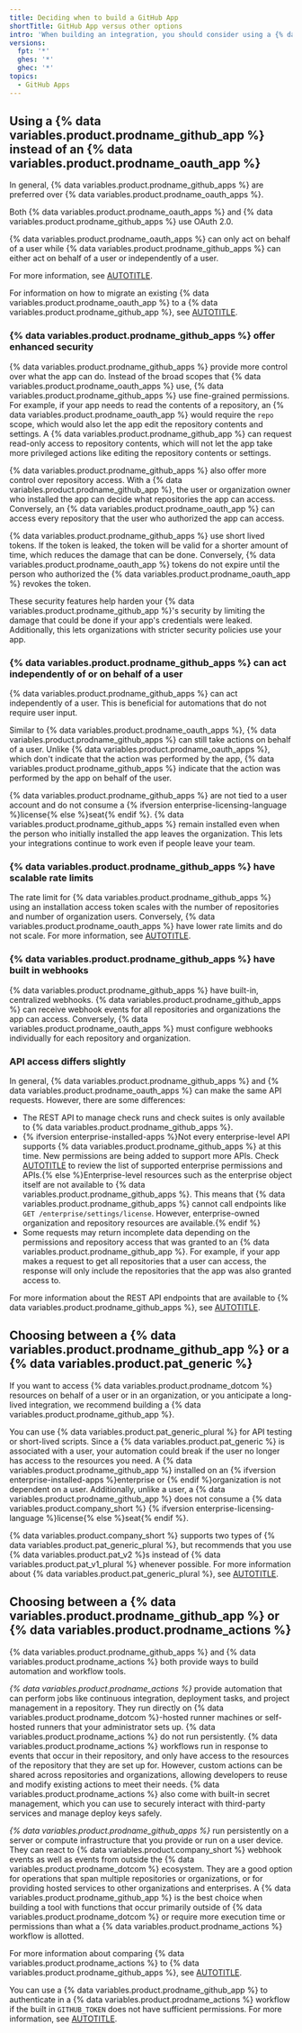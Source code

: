 ```yaml
---
title: Deciding when to build a GitHub App
shortTitle: GitHub App versus other options
intro: 'When building an integration, you should consider using a {% data variables.product.prodname_github_app %} in the following scenarios, instead of an {% data variables.product.prodname_oauth_app %}, {% data variables.product.pat_generic%}, or {% data variables.product.prodname_actions %}.'
versions:
  fpt: '*'
  ghes: '*'
  ghec: '*'
topics:
  - GitHub Apps
---
```


## Using a {% data variables.product.prodname_github_app %} instead of an {% data variables.product.prodname_oauth_app %}

In general, {% data variables.product.prodname_github_apps %} are preferred over {% data variables.product.prodname_oauth_apps %}.

Both {% data variables.product.prodname_oauth_apps %} and {% data variables.product.prodname_github_apps %} use OAuth 2.0.

{% data variables.product.prodname_oauth_apps %} can only act on behalf of a user while {% data variables.product.prodname_github_apps %} can either act on behalf of a user or independently of a user.

For more information, see [AUTOTITLE](/apps/oauth-apps/building-oauth-apps/differences-between-github-apps-and-oauth-apps).

For information on how to migrate an existing {% data variables.product.prodname_oauth_app %} to a {% data variables.product.prodname_github_app %}, see [AUTOTITLE](/apps/creating-github-apps/guides/migrating-oauth-apps-to-github-apps).

### {% data variables.product.prodname_github_apps %} offer enhanced security

{% data variables.product.prodname_github_apps %} provide more control over what the app can do. Instead of the broad scopes that {% data variables.product.prodname_oauth_apps %} use, {% data variables.product.prodname_github_apps %} use fine-grained permissions. For example, if your app needs to read the contents of a repository, an {% data variables.product.prodname_oauth_app %} would require the `repo` scope, which would also let the app edit the repository contents and settings. A {% data variables.product.prodname_github_app %} can request read-only access to repository contents, which will not let the app take more privileged actions like editing the repository contents or settings.

{% data variables.product.prodname_github_apps %} also offer more control over repository access. With a {% data variables.product.prodname_github_app %}, the user or organization owner who installed the app can decide what repositories the app can access. Conversely, an {% data variables.product.prodname_oauth_app %} can access every repository that the user who authorized the app can access.

{% data variables.product.prodname_github_apps %} use short lived tokens. If the token is leaked, the token will be valid for a shorter amount of time, which reduces the damage that can be done. Conversely, {% data variables.product.prodname_oauth_app %} tokens do not expire until the person who authorized the {% data variables.product.prodname_oauth_app %} revokes the token.

These security features help harden your {% data variables.product.prodname_github_app %}'s security by limiting the damage that could be done if your app's credentials were leaked. Additionally, this lets organizations with stricter security policies use your app.

### {% data variables.product.prodname_github_apps %} can act independently of or on behalf of a user

{% data variables.product.prodname_github_apps %} can act independently of a user. This is beneficial for automations that do not require user input.

Similar to {% data variables.product.prodname_oauth_apps %}, {% data variables.product.prodname_github_apps %} can still take actions on behalf of a user. Unlike {% data variables.product.prodname_oauth_apps %}, which don't indicate that the action was performed by the app, {% data variables.product.prodname_github_apps %} indicate that the action was performed by the app on behalf of the user.

{% data variables.product.prodname_github_apps %} are not tied to a user account and do not consume a {% ifversion enterprise-licensing-language %}license{% else %}seat{% endif %}. {% data variables.product.prodname_github_apps %} remain installed even when the person who initially installed the app leaves the organization. This lets your integrations continue to work even if people leave your team.

### {% data variables.product.prodname_github_apps %} have scalable rate limits

The rate limit for {% data variables.product.prodname_github_apps %} using an installation access token scales with the number of repositories and number of organization users. Conversely, {% data variables.product.prodname_oauth_apps %} have lower rate limits and do not scale. For more information, see [AUTOTITLE](/apps/creating-github-apps/setting-up-a-github-app/rate-limits-for-github-apps).

### {% data variables.product.prodname_github_apps %} have built in webhooks

{% data variables.product.prodname_github_apps %} have built-in, centralized webhooks. {% data variables.product.prodname_github_apps %} can receive webhook events for all repositories and organizations the app can access. Conversely, {% data variables.product.prodname_oauth_apps %} must configure webhooks individually for each repository and organization.

### API access differs slightly

In general, {% data variables.product.prodname_github_apps %} and {% data variables.product.prodname_oauth_apps %} can make the same API requests. However, there are some differences:

* The REST API to manage check runs and check suites is only available to {% data variables.product.prodname_github_apps %}.
* {% ifversion enterprise-installed-apps %}Not every enterprise-level API supports {% data variables.product.prodname_github_apps %} at this time. New permissions are being added to support more APIs. Check [AUTOTITLE](/enterprise-cloud@latest/rest/authentication/permissions-required-for-github-apps) to review the list of supported enterprise permissions and APIs.{% else %}Enterprise-level resources such as the enterprise object itself are not available to {% data variables.product.prodname_github_apps %}. This means that {% data variables.product.prodname_github_apps %} cannot call endpoints like `GET /enterprise/settings/license`. However, enterprise-owned organization and repository resources are available.{% endif %}
* Some requests may return incomplete data depending on the permissions and repository access that was granted to an {% data variables.product.prodname_github_app %}. For example, if your app makes a request to get all repositories that a user can access, the response will only include the repositories that the app was also granted access to.

For more information about the REST API endpoints that are available to {% data variables.product.prodname_github_apps %}, see [AUTOTITLE](/rest/overview/endpoints-available-for-github-apps).

## Choosing between a {% data variables.product.prodname_github_app %} or a {% data variables.product.pat_generic %}

 If you want to access {% data variables.product.prodname_dotcom %} resources on behalf of a user or in an organization, or you anticipate a long-lived integration, we recommend building a {% data variables.product.prodname_github_app %}.

 You can use {% data variables.product.pat_generic_plural %} for API testing or short-lived scripts. Since a {% data variables.product.pat_generic %} is associated with a user, your automation could break if the user no longer has access to the resources you need. A {% data variables.product.prodname_github_app %} installed on an {% ifversion enterprise-installed-apps %}enterprise or {% endif %}organization is not dependent on a user. Additionally, unlike a user, a {% data variables.product.prodname_github_app %} does not consume a {% data variables.product.company_short %} {% ifversion enterprise-licensing-language %}license{% else %}seat{% endif %}.

{% data variables.product.company_short %} supports two types of {% data variables.product.pat_generic_plural %}, but recommends that you use {% data variables.product.pat_v2 %}s instead of {% data variables.product.pat_v1_plural %} whenever possible. For more information about {% data variables.product.pat_generic_plural %}, see [AUTOTITLE](/authentication/keeping-your-account-and-data-secure/creating-a-personal-access-token#types-of-personal-access-tokens).

## Choosing between a {% data variables.product.prodname_github_app %} or {% data variables.product.prodname_actions %}

{% data variables.product.prodname_github_apps %} and {% data variables.product.prodname_actions %} both provide ways to build automation and workflow tools.

_{% data variables.product.prodname_actions %}_ provide automation that can perform jobs like continuous integration, deployment tasks, and project management in a repository. They run directly on {% data variables.product.prodname_dotcom %}-hosted runner machines or self-hosted runners that your administrator sets up. {% data variables.product.prodname_actions %} do not run persistently. {% data variables.product.prodname_actions %} workflows run in response to events that occur in their repository, and only have access to the resources of the repository that they are set up for. However, custom actions can be shared across repositories and organizations, allowing developers to reuse and modify existing actions to meet their needs. {% data variables.product.prodname_actions %} also come with built-in secret management, which you can use to securely interact with third-party services and manage deploy keys safely.

_{% data variables.product.prodname_github_apps %}_ run persistently on a server or compute infrastructure that you provide or run on a user device. They can react to {% data variables.product.company_short %} webhook events as well as events from outside the {% data variables.product.prodname_dotcom %} ecosystem. They are a good option for operations that span multiple repositories or organizations, or for providing hosted services to other organizations and enterprises. A {% data variables.product.prodname_github_app %} is the best choice when building a tool with functions that occur primarily outside of {% data variables.product.prodname_dotcom %} or require more execution time or permissions than what a {% data variables.product.prodname_actions %} workflow is allotted.

For more information about comparing {% data variables.product.prodname_actions %} to {% data variables.product.prodname_github_apps %}, see [AUTOTITLE](/actions/creating-actions/about-custom-actions#comparing-github-actions-to-github-apps).

You can use a {% data variables.product.prodname_github_app %} to authenticate in a {% data variables.product.prodname_actions %}
workflow if the built in `GITHUB_TOKEN` does not have sufficient permissions. For more information, see [AUTOTITLE](/apps/creating-github-apps/guides/making-authenticated-api-requests-with-a-github-app-in-a-github-actions-workflow).
